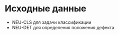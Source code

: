 # Исходные данные 
 - NEU-CLS для задачи классификации 
 - NEU-DET для определения положения дефекта
